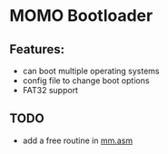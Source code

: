 # MOMO Bootloader

## Features:
- can boot multiple operating systems
- config file to change boot options
- FAT32 support

## TODO
- add a free routine in [mm.asm](src/lib/mm.asm)
